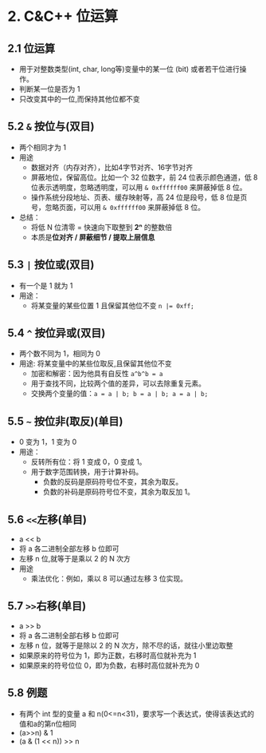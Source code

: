 # 2. C&C++ 位运算

## 2.1  位运算
+ 用于对整数类型(int, char, long等)变量中的某一位 (bit) 或者若干位进行操作。
+ 判断某一位是否为 1
+ 只改变其中的一位,而保持其他位都不变

## 5.2 `&` 按位与(双目)
+ 两个相同才为 1
+ 用途
  + 数据对齐（内存对齐），比如4字节对齐、16字节对齐
  + 屏蔽地位，保留高位。比如一个 32 位数字，前 24 位表示颜色通道，低 8 位表示透明度，忽略透明度，可以用 `& 0xffffff00` 来屏蔽掉低 8 位。
  + 操作系统分段地址、页表、缓存映射等，高 24 位是段号，低 8 位是页号，忽略页面，可以用 `& 0xffffff00` 来屏蔽掉低 8 位。
+ 总结：
  + 将低 N 位清零 = 快速向下取整到 **2ⁿ** 的整数倍 
  + 本质是**位对齐 / 屏蔽细节 / 提取上层信息**


## 5.3 `|` 按位或(双目)
+ 有一个是 1 就为 1
+ 用途：
  + 将某变量的某些位置 1 且保留其他位不变 `n |= 0xff;`

## 5.4 `^` 按位异或(双目)
+ 两个数不同为 1，相同为 0
+ 用途: 将某变量中的某些位取反,且保留其他位不变
  + 加密和解密：因为他具有自反性 `a^b^b = a`
  + 用于查找不同，比较两个值的差异，可以去除重复元素。
  + 交换两个变量的值：`a = a | b; b = a | b; a = a | b;`

## 5.5 `~` 按位非(取反)(单目)
+ 0 变为 1，1 变为 0
+ 用途：
  + 反转所有位：将 1 变成 0，0 变成 1。
  + 用于数字范围转换，用于计算补码。
    + 负数的反码是原码符号位不变，其余为取反。
    + 负数的补码是原码符号位不变，其余为取反加 1。

## 5.6 `<<`左移(单目)
+ a << b
+ 将 a 各二进制全部左移 b 位即可
+ 左移 n 位,就等于是乘以 2 的 N 次方
+ 用途
  + 乘法优化：例如，乘以 8 可以通过左移 3 位实现。

## 5.7 `>>`右移(单目)
+ a >> b
+ 将 a 各二进制全部右移 b 位即可
+ 左移 n 位，就等于是除以 2 的 N 次方，除不尽的话，就往小里边取整
+ 如果原来的符号位为 1，即为正数，右移时高位就补充为 1
+ 如果原来的符号位位 0，即为负数，右移时高位就补充为 0

## 5.8 例题
+ 有两个 int 型的变量 a 和 n(0<=n<31)，要求写一个表达式，使得该表达式的值和a的第n位相同
+ (a>>n) & 1
+ (a & (1 << n)) >> n
